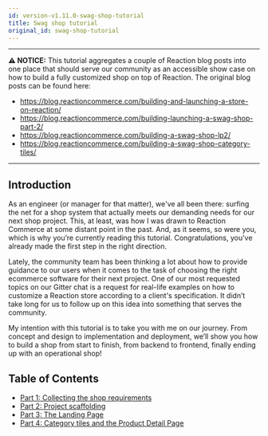 ```yaml
---
id: version-v1.11.0-swag-shop-tutorial
title: Swag shop tutorial
original_id: swag-shop-tutorial
---
```

    
---

 **⚠ NOTICE:** This tutorial aggregates a couple of Reaction blog posts into one place that should serve our community as an accessible show case on how to build a fully customized shop on top of Reaction. The original blog posts can be found here:
- <https://blog.reactioncommerce.com/building-and-launching-a-store-on-reaction/>
- <https://blog.reactioncommerce.com/building-launching-a-swag-shop-part-2/>
- <https://blog.reactioncommerce.com/building-a-swag-shop-lp2/>
- <https://blog.reactioncommerce.com/building-a-swag-shop-category-tiles/>

---

## Introduction
As an engineer (or manager for that matter), we've all been there: surfing the net for a shop system that actually meets our demanding needs for our next shop project. This, at least, was how I was drawn to Reaction Commerce at some distant point in the past. And, as it seems, so were you, which is why you’re currently reading this tutorial. Congratulations, you've already made the first step in the right direction.

Lately, the community team has been thinking a lot about how to provide guidance to our users when it comes to the task of choosing the right ecommerce software for their next project. One of our most requested topics on our Gitter chat is a request for real-life examples on how to customize a Reaction store according to a client's specification. It didn’t take long for us to follow up on this idea into something that serves the community.

My intention with this tutorial is to take you with me on our journey. From concept and design to implementation and deployment, we’ll show you how to build a shop from start to finish, from backend to frontend, finally ending up with an operational shop!

## Table of Contents

- [Part 1: Collecting the shop requirements](swag-shop-collecting-requirements.md)
- [Part 2: Project scaffolding](swag-shop-initialization.md)
- [Part 3: The Landing Page](swag-shop-landing-page.md)
- [Part 4: Category tiles and the Product Detail Page](swag-shop-pdp.md)
